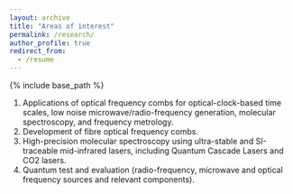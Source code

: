 ```yaml
---
layout: archive
title: "Areas of interest"
permalink: /research/
author_profile: true
redirect_from:
  - /resume
---
```


{% include base_path %}

1. Applications of optical frequency combs for optical-clock-based time scales, low noise microwave/radio-frequency generation, molecular spectroscopy, and frequency metrology.
1. Development of fibre optical frequency combs.
1. High-precision molecular spectroscopy using ultra-stable and SI-traceable mid-infrared lasers, including Quantum Cascade Lasers and CO2 lasers.
1. Quantum test and evaluation (radio-frequency, microwave and optical frequency sources and relevant components).

